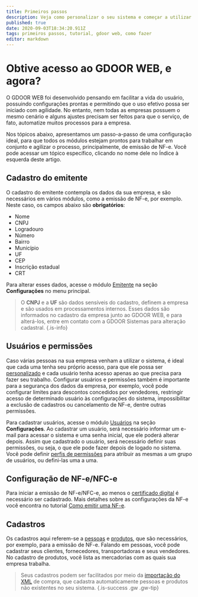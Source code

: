 ```yaml
---
title: Primeiros passos
description: Veja como personalizar o seu sistema e começar a utilizar
published: true
date: 2020-09-03T18:34:20.911Z
tags: primeiros passos, tutorial, gdoor web, como fazer
editor: markdown
---
```


# Obtive acesso ao GDOOR WEB, e agora?

O GDOOR WEB foi desenvolvido pensando em facilitar a vida do usuário, possuindo configurações prontas e permitindo que o uso efetivo possa ser iniciado com agilidade. No entanto, nem todas as empresas possuem o mesmo cenário e alguns ajustes precisam ser feitos para que o serviço, de fato, automatize muitos processos para a empresa.

Nos tópicos abaixo, apresentamos um passo-a-passo de uma configuração ideal, para que todos os módulos estejam prontos para trabalhar em conjunto e agilizar o processo, principalmente, de emissão de NF-e. Você pode acessar um tópico específico, clicando no nome dele no Índice à esquerda deste artigo.

## Cadastro do emitente

O cadastro do emitente contempla os dados da sua empresa, e são necessários em vários módulos, como a emissão de NF-e, por exemplo. Neste caso, os campos abaixo são **obrigatórios**:

- Nome
- CNPJ
- Logradouro
- Número
- Bairro
- Município
- UF
- CEP
- Inscrição estadual
- CRT

Para alterar esses dados, acesse o módulo [Emitente](/configuracoes/emitente) na seção **Configurações** no menu principal.

> O **CNPJ** e a **UF** são dados sensíveis do cadastro, definem a empresa e são usados em processamentos internos. Esses dados são informados no cadastro da empresa junto ao GDOOR WEB, e para alterá-los, entre em contato com a GDOOR Sistemas para alteração cadastral.
{.is-info}

## Usuários e permissões

Caso várias pessoas na sua empresa venham a utilizar o sistema, é ideal que cada uma tenha seu próprio acesso, para que ele possa ser [personalizado](/usuario/personalizar) e cada usuário tenha acesso apenas ao que precisa para fazer seu trabalho. Configurar usuários e permissões também é importante para a segurança dos dados da empresa, por exemplo, você pode configurar limites para descontos concedidos por vendedores, restringir acesso de determinado usuário às configurações do sistema, impossibilitar a exclusão de cadastros ou cancelamento de NF-e, dentre outras permissões.

Para cadastrar usuários, acesse o módulo [Usuários](/configuracoes/usuarios) na seção **Configurações**. Ao cadastrar um usuário, será necessário informar um e-mail para acessar o sistema e uma senha inicial, que ele poderá alterar depois. Assim que cadastrado o usuário, será necessário definir suas permissões, ou seja, o que ele pode fazer depois de logado no sistema. Você pode definir [perfis de permissões](/configuracoes/permissoes#perfis) para atribuir as mesmas a um grupo de usuários, ou defini-las uma a uma.

## Configuração de NF-e/NFC-e

Para iniciar a emissão de NF-e/NFC-e, ao menos o [certificado digital](/glossario#certificado-digital) é necessário ser cadastrado. Mais detalhes sobre as configurações da NF-e você encontra no tutorial [Como emitir uma NF-e](/tutoriais/como-emitir-uma-nfe).

## Cadastros

Os cadastros aqui referem-se a [pessoas](/cadastros/pessoas) e [produtos](/cadastros/produtos), que são necessários, por exemplo, para a emissão de NF-e. Falando em pessoas, você pode cadastrar seus clientes, fornecedores, transportadoras e seus vendedores. No cadastro de produtos, você lista as mercadorias com as quais sua empresa trabalha.

> Seus cadastros podem ser facilitados por meio da [importação do XML](/movimentos/compras/importar-xml) de compra, que cadastra automaticamente pessoas e produtos não existentes no seu sistema.
{.is-success .gw .gw-tip}
